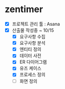 # zentimer

- [x] 프로젝트 관리 툴 : Asana
- [x] 산출물 작성중 ~ 10/15
  - [x] 요구사항 수집
  - [x] 요구사항 분석
  - [x] 엔티티 정의
  - [x] 데이터 사전
  - [x] ER 다이어그램
  - [x] 유즈 케이스
  - [x] 프로세스 정의
  - [ ] 화면 정의
